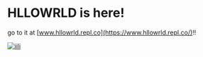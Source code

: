 # HLLOWRLD is here!

go to it at [www.hllowrld.repl.co](https://www.hllowrld.repl.co/)!!


[![iili](https://iili.io/dkIPRe.png)](https://write.as/)
